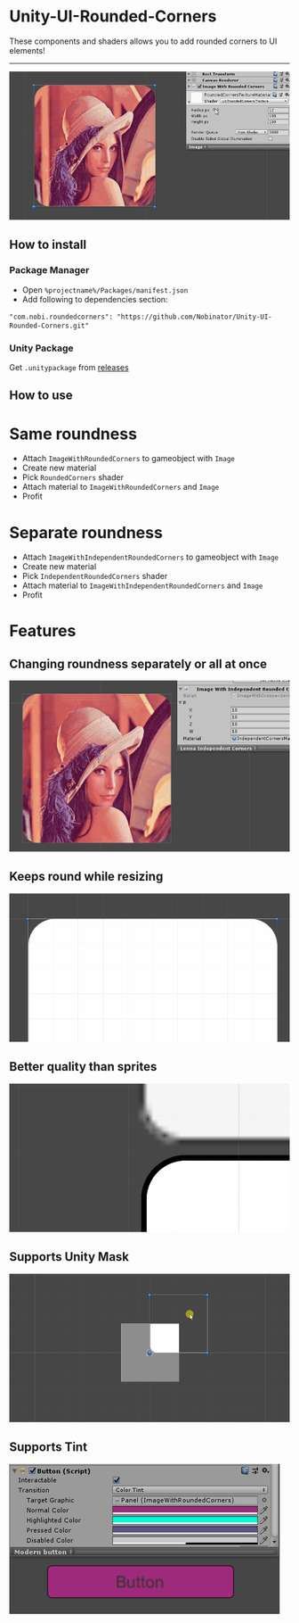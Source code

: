 # Unity-UI-Rounded-Corners

These components and shaders allows you to add rounded corners to UI elements!


---

![](gif-00.gif)

## How to install
### Package Manager
- Open `%projectname%/Packages/manifest.json`
- Add following to dependencies section:
```
"com.nobi.roundedcorners": "https://github.com/Nobinator/Unity-UI-Rounded-Corners.git"
```

### Unity Package
Get `.unitypackage` from [releases](https://github.com/Nobinator/Unity-UI-Rounded-Corners/releases)

## How to use
# Same roundness
- Attach `ImageWithRoundedCorners` to gameobject with `Image`
- Сreate new material 
- Pick `RoundedCorners` shader
- Attach material to `ImageWithRoundedCorners` and `Image`
- Profit
# Separate roundness
- Attach `ImageWithIndependentRoundedCorners` to gameobject with `Image`
- Сreate new material 
- Pick `IndependentRoundedCorners` shader
- Attach material to `ImageWithIndependentRoundedCorners` and `Image`
- Profit

# Features
## Changing roundness separately or all at once
![](gif-05.gif)
## Keeps round while resizing
![](gif-01.gif)
## Better quality than sprites
![](image-00.png)
## Supports Unity Mask
![](gif-02.gif)
## Supports Tint
![](gif-04.gif)
